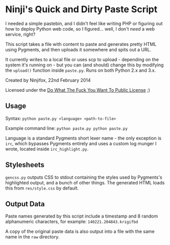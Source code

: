 Ninji's Quick and Dirty Paste Script
====================================

I needed a simple pastebin, and I didn't feel like writing PHP or figuring out
how to deploy Python web code, so I figured... well, I don't *need* a web
service, right?

This script takes a file with content to paste and generates pretty HTML using
Pygments, and then uploads it somewhere and spits out a URL.

It currently writes to a local file or uses scp to upload - depending on the
system it's running on - but you can (and should) change this by modifying the
`upload()` function inside `paste.py`. Runs on both Python 2.x and 3.x.

Created by Ninjifox, 22nd February 2014

Licensed under the 
[Do What The Fuck You Want To Public License](http://www.wtfpl.net) ;)

Usage
-----

Syntax: `python paste.py <language> <path-to-file>`

Example command line: `python paste.py python paste.py`

Language is a standard Pygments short lexer name - the only exception is `irc`,
which bypasses Pygments entirely and uses a custom log munger I wrote,
located inside `irc_highlight.py`.

Stylesheets
-----------

`gencss.py` outputs CSS to stdout containing the styles used by Pygments's
highlighted output, and a bunch of other things. The generated HTML loads this
from `res/style.css` by default.

Output Data
-----------

Paste names generated by this script include a timestamp and 8 random
alphanumeric characters, for example: `140221.204843.krigifbd`

A copy of the original paste data is also output into a file with the
same name in the `raw` directory.


